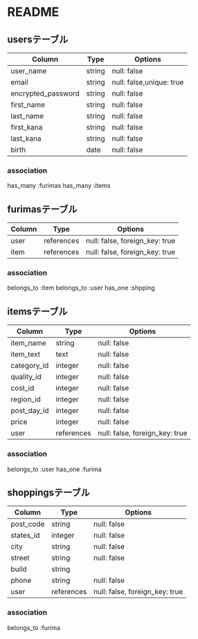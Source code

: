 # README
## usersテーブル

| Column                | Type       | Options                                     |
| ------                | ---------- | ------------------------------              |
| user_name             | string     | null: false |
| email                 | string     | null: false,unique: true |
| encrypted_password    |string      | null: false |
| first_name            | string     | null: false |
| last_name             | string     | null: false |
| first_kana            | string     | null: false |
| last_kana             | string     | null: false |
| birth                 | date       | null: false |
### association
has_many :furimas
has_many :items


## furimasテーブル

| Column     | Type       | Options                        |
| ------     | ---------- | ------------------------------ |
| user       | references | null: false, foreign_key: true |
| item       | references | null: false, foreign_key: true |
### association
belongs_to :item
belongs_to :user
has_one :shpping

## itemsテーブル

| Column    | Type       | Options                        |
| ------    | ---------- | ------------------------------ |
| item_name | string     | null: false |
| item_text | text       | null: false |
| category_id| integer   | null: false |
| quality_id| integer    | null: false |
| cost_id   | integer    | null: false |
| region_id | integer    | null: false |
| post_day_id| integer   | null: false |
| price     | integer    | null: false |
| user      | references | null: false, foreign_key: true |
### association
belongs_to :user
has_one :furima


## shoppingsテーブル

| Column    | Type       | Options                        |
| ------    | ---------- | ------------------------------ |
| post_code | string     | null: false |
| states_id | integer    | null: false |
| city      | string     | null: false |
| street    | string     | null: false |
| build     | string     |             |
| phone     | string     | null: false |
| user      | references | null: false, foreign_key: true |
### association
belongs_to :furima
